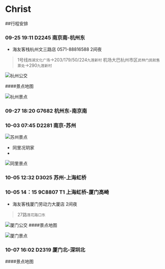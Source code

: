 # Christ
##行程安排
### 09-25 19:11 D2245 南京南-杭州东
- 海友客栈杭州文三路店 0571-88816588 2间夜
> 1号线`西湖文化广场`->203/179/50/224`九莲新村`
> 机场大巴杭州市区`武林门民航售票处`->290`九莲新村`


![杭州公交](https://cloud.smartisan.com/notesimage/Notes_1442757621307.png)


####景点地图

![杭州景点](https://cloud.smartisan.com/notesimage/Notes_1442760782629.png)

### 09-27 18:20 G7682 杭州东-南京南

### 10-03 07:45 D2281 南京-苏州

![苏州景点](https://cloud.smartisan.com/notesimage/Notes_1442761614116.png)
- 同里况玥家
- 
![同里景点](https://cloud.smartisan.com/notesimage/Notes_1442762421158.png)

### 10-05 12:32 D3025 苏州-上海虹桥

### 10-05 14：15 9C8807 T1 上海虹桥-厦门高崎
- 海友客栈厦门劳动力大厦店 2间夜
> 27路`莲花路口东`

![厦门公交](https://cloud.smartisan.com/notesimage/Notes_1442757632380.png)
####景点地图

![厦门景点](https://cloud.smartisan.com/notesimage/Notes_1442761507580.png)

### 10-07 16:02 D2319 厦门北-深圳北
####景点地图


